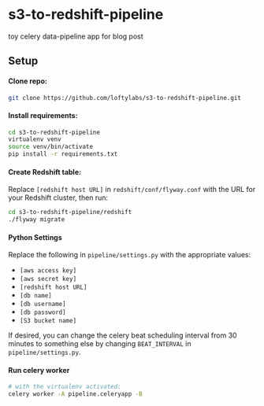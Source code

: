 # s3-to-redshift-pipeline
toy celery data-pipeline app for blog post


## Setup

#### Clone repo:
```bash
git clone https://github.com/loftylabs/s3-to-redshift-pipeline.git
```

#### Install requirements:
```bash
cd s3-to-redshift-pipeline
virtualenv venv
source venv/bin/activate
pip install -r requirements.txt
```

#### Create Redshift table:
Replace `[redshift host URL]` in `redshift/conf/flyway.conf` with the URL for your Redshift cluster, then run:
```bash
cd s3-to-redshift-pipeline/redshift
./flyway migrate
```


#### Python Settings

Replace the following in `pipeline/settings.py` with the appropriate values:
- `[aws access key]`
- `[aws secret key]`
- `[redshift host URL]`
- `[db name]`
- `[db username]`
- `[db password]`
- `[S3 bucket name]`

If desired, you can change the celery beat scheduling interval from 30 minutes to something else by changing `BEAT_INTERVAL` in `pipeline/settings.py`.


#### Run celery worker
```bash
# with the virtualenv activated:
celery worker -A pipeline.celeryapp -B
```
